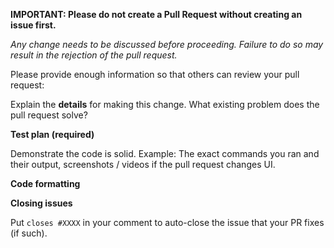__IMPORTANT: Please do not create a Pull Request without creating an issue first.__

_Any change needs to be discussed before proceeding. Failure to do so may result in the rejection of the pull request._

Please provide enough information so that others can review your pull request:

<!-- You can skip this if you're fixing a typo or adding an app to the Showcase. -->

Explain the __details__ for making this change. What existing problem does the pull request solve?

<!-- Example: When "Adding a function to do X", explain why it is necessary to have a way to do X. -->

__Test plan (required)__

Demonstrate the code is solid. Example: The exact commands you ran and their output, screenshots / videos if the pull request changes UI.

<!-- Make sure tests pass on both Travis and Appveyor. -->

__Code formatting__

<!-- See the simple style guide. -->

__Closing issues__

Put `closes #XXXX` in your comment to auto-close the issue that your PR fixes (if such).
